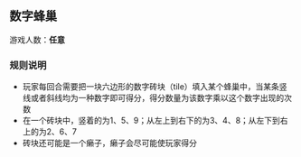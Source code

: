 ## 数字蜂巢

游戏人数：**任意**

### 规则说明

- 玩家每回合需要把一块六边形的数字砖块（tile）填入某个蜂巢中，当某条竖线或者斜线均为一种数字即可得分，得分数量为该数字乘以这个数字出现的次数
- 在一个砖块中，竖着的为1、5、9；从左上到右下的为3、4、8；从左下到右上的为2、6、7
- 砖块还可能是一个癞子，癞子会尽可能使玩家得分

